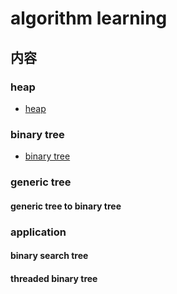 # algorithm learning
## 内容
### heap
* [heap](./md_heap.md)
### binary tree
* [binary tree](./my_binary_tree.py)
### generic tree
#### generic tree to binary tree
 
### application
#### binary search tree
#### threaded binary tree
